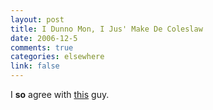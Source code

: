 ```yaml
--- 
layout: post
title: I Dunno Mon, I Jus' Make De Coleslaw
date: 2006-12-5
comments: true
categories: elsewhere
link: false
---
```

I <strong>so</strong> agree with <a href="http://codeprole.wordpress.com/2006/11/05/use-car-recruiting/" title="Used Car recruiting">this</a> guy.
